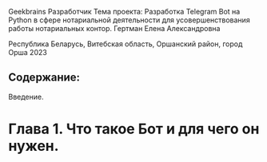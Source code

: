 Geekbrains
Разработчик
Тема проекта: Разработка Telegram Bot на Python в сфере нотариальной деятельности для усовершенствования работы нотариальных контор.
Гертман Елена Александровна

Республика Беларусь, Витебская область, Оршанский район, город Орша
2023

## Содержание:
Введение.
# Глава 1. Что такое Бот и для чего он нужен.
